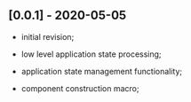 ## [0.0.1] - 2020-05-05

* initial revision;

* low level application state processing;

* application state management functionality;

* component construction macro;
 
